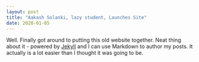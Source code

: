 ```yaml
---
layout: post
title: "Aakash Solanki, lazy student, Launches Site"
date: 2020-01-05
---
```


Well. Finally got around to putting this old website together. Neat thing about it - powered by [Jekyll](http://jekyllrb.com) and I can use Markdown to author my posts. It actually is a lot easier than I thought it was going to be.